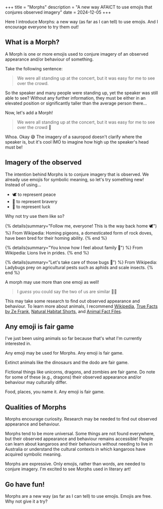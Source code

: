 +++
title = "Morphs"
description = "A new way AFAICT to use emojis that conjures observed imagery"
date = 2024-12-05
+++

Here I introduce Morphs: a new way (as far as I can tell) to use emojis. And I
encourage everyone to try them out!

## What is a Morph?

A Morph is one or more emojis used to conjure imagery of an observed appearance
and/or behaviour of something.

Take the following sentence:

> We were all standing up at the concert, but it was easy for me to see over the
> crowd.

So the speaker and many people were standing up, yet the speaker was still able
to see? Without any further information, they must be either in an elevated
position or significantly taller than the average person there...

Now, let's add a Morph!

> We were all standing up at the concert, but it was easy for me to see over the
> crowd 🦕

Whoa. Okay 😅 The imagery of a sauropod doesn't clarify where the speaker is,
but it's cool IMO to imagine how high up the speaker's head must be!

## Imagery of the observed

The intention behind Morphs is to conjure imagery that is observed. We already
use emojis for symbolic meaning, so let's try something new!
Instead of using...

- 🕊️ to represent peace
- 🦁 to represent bravery
- 🐞 to represent luck

Why not try use them like so?

{% details(summary="Follow me, everyone! This is the way back home 🕊️") %}
From Wikipedia: Homing pigeons, a domesticated form of rock doves, have been
bred for their homing ability.
{% end %}

{% details(summary="You know how I feel about family 🦁") %}
From Wikipedia: Lions live in prides.
{% end %}

{% details(summary="Let's take care of those bugs 🐞") %}
From Wikipedia: Ladybugs prey on agricultural pests such as aphids and scale
insects.
{% end %}

A morph may use more than one emoji as well!

> I _guess_ you could say the two of us are similar 🦕🦒

This may take some research to find out observed appearance and behaviour. To
learn more about animals, I recommend
[Wikipedia](https://en.wikipedia.org/wiki/Main_Page),
[True Facts by Ze Frank](https://www.youtube.com/watch?v=ANyJVMhOpkk&list=PLOHbM4GGWADc5bZgvbivvttAuWGow6h05), 
[Natural Habitat Shorts](https://www.naturalhabitatshorts.com/), and
[Animal Fact Files](https://www.youtube.com/@AnimalFactFiles).

## Any emoji is fair game

I've just been using animals so far because that's what I'm currently interested
in.

Any emoji may be used for Morphs. Any emoji is fair game.

Extinct animals like the dinosaurs and the dodo are fair game.

Fictional things like unicorns, dragons, and zombies are fair game. Do note for
some of these (e.g., dragons) their observed appearance and/or behaviour may
culturally differ.

Food, places, you name it. Any emoji is fair game.

## Qualities of Morphs

Morphs encourage curiosity. Research may be needed to find out observed
appearance and behaviour.

Morphs tend to be more universal. Some things are not found everywhere, but
their observed appearance and behaviour remains accessible! People can learn
about kangaroos and their behaviours without needing to live in Australia or
understand the cultural contexts in which kangaroos have acquired symbolic
meaning.

Morphs are expressive. Only emojis, rather than words, are needed to conjure
imagery. I'm excited to see Morphs used in literary art!

## Go have fun!

Morphs are a new way (as far as I can tell) to use emojis. Emojis are free. Why
not give it a try?
